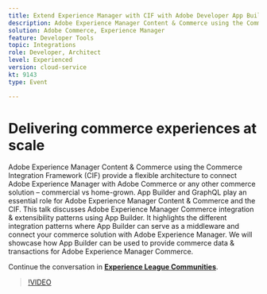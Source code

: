 ```yaml
---
title: Extend Experience Manager with CIF with Adobe Developer App Builder
description: Adobe Experience Manager Content & Commerce using the Commerce Integration Framework (CIF) provide a flexible architecture to connect Adobe Experience Manager with Adobe Commerce or any other commerce solution – commercial vs home-grown. App Builder and GraphQL play an essential role for Adobe Experience Manager Content & Commerce and the CIF. This talk discusses Adobe Experience Manager Commerce integration & extensibility patterns using App Builder. It highlights the different integration patterns where App Builder can serve as a middleware and connect your commerce solution with Adobe Experience Manager. We will showcase how App Builder can be used to provide commerce data & transactions for Adobe Experience Manager Commerce.
solution: Adobe Commerce, Experience Manager
feature: Developer Tools
topic: Integrations
role: Developer, Architect
level: Experienced
version: cloud-service
kt: 9143
type: Event

---
```

# Delivering commerce experiences at scale

Adobe Experience Manager Content & Commerce using the Commerce Integration Framework (CIF) provide a flexible architecture to connect Adobe Experience Manager with Adobe Commerce or any other commerce solution – commercial vs home-grown. App Builder and GraphQL play an essential role for Adobe Experience Manager Content & Commerce and the CIF. This talk discusses Adobe Experience Manager Commerce integration & extensibility patterns using App Builder. It highlights the different integration patterns where App Builder can serve as a middleware and connect your commerce solution with Adobe Experience Manager. We will showcase how App Builder can be used to provide commerce data & transactions for Adobe Experience Manager Commerce.

Continue the conversation in **[Experience League Communities](https://adobe.ly/3om4942)**.

>[!VIDEO](https://video.tv.adobe.com/v/337567/?quality=12&learn=on&hidetitle=true)
